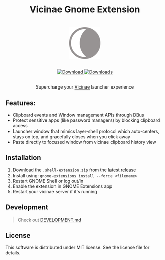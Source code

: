 <div align="center" style="margin-bottom: 40px;">
  <h1>Vicinae Gnome Extension</h1>
</div>

<a href="https://docs.vicinae.com">
<p align="center" style="margin-bottom: 30px;">
<img src="https://raw.githubusercontent.com/dagimg-dot/vicinae-gnome-extension/main/src/assets/icons/vicinae.svg" alt="Vicinae" width="100">
</p>
</a>

<!-- download badge -->
  <p align="center" style="margin-bottom: 30px;">
    <a href="https://github.com/dagimg-dot/vicinae-gnome-extension/releases/latest">
      <img src="https://img.shields.io/github/v/release/dagimg-dot/vicinae-gnome-extension?label=Download&style=for-the-badge" alt="Download">
    </a>
    <a href="https://github.com/dagimg-dot/vicinae-gnome-extension/releases">
      <img src="https://img.shields.io/github/downloads/dagimg-dot/vicinae-gnome-extension/total?label=Downloads&style=for-the-badge" alt="Downloads">
    </a>
  </p>

<p align="center">
  Supercharge your <a href="https://github.com/vicinaehq/vicinae">Vicinae</a> launcher experience
</p>

## Features:

- Clipboard events and Window management APIs through DBus
- Protect sensitive apps (like password managers) by blocking clipboard access
- Launcher window that mimics layer-shell protocol which auto-centers, stays on top, and gracefully closes when you click away
- Paste directly to focused window from vicinae clipboard history view

## Installation

1. Download the `.shell-extension.zip` from the [latest release](https://github.com/dagimg-dot/vicinae-gnome-extension/releases/latest)
2. Install using: `gnome-extensions install --force <filename>`
3. Restart GNOME Shell or log out/in
4. Enable the extension in GNOME Extensions app
5. Restart your vicinae server if it's running

## Development

> Check out [DEVELOPMENT.md](./DEVELOPMENT.md)

## License

This software is distributed under MIT license. See the license file for details.
